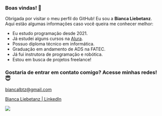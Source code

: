 ### Boas vindas! 💖

Obrigada por visitar o meu perfil do GitHub! Eu sou a **Bianca Liebetanz**. Aqui estão algumas informações caso você queira me conhecer melhor:

- Eu estudo programação desde 2021.
- Já estudei alguns cursos na [Alura](https://www.alura.com.br).
- Possuo diploma técnico em informática.
- Graduação em andamento de ADS na FATEC.
- Já fui instrutora de programação e robótica.
- Estou em busca de projetos freelance!

### Gostaria de entrar em contato comigo? Acesse minhas redes! 😇

biancalbtz@gmail.com 

[Bianca Liebetanz | LinkedIn](https://www.linkedin.com/in/bianca-liebetanz)

![](https://media1.tenor.com/m/GOabrbLMl4AAAAAd/plink-cat-plink.gif)

